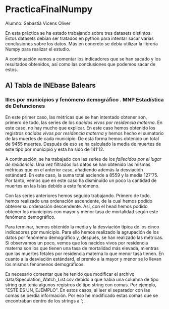 # PracticaFinalNumpy

Alumno: Sebastià Vicens Oliver

En esta práctica se ha estado trabajando sobre tres datasets distintos. Estos datasets debían ser tratados en python para intentar sacar varias conclusiones sobre los datos. Más en concreto se debía utilizar la librería Numpy para realizar el estudio.

A continuación vamos a comentar los indicadores que se han sacado y los resultados obtenidos, así como las conclusiones que podemos sacar de estos.

## A) Tabla de INEbase Balears
### Illes por municipios y fenómeno demográfico . MNP Estadística de Defunciones

En este primer caso, las métricas que se han intentado obtener son, primero de todo, las series de los *nacidos vivos por residencia materna*. En este caso, no hay mucho que explicar. En este caso hemos obtenido los registros *nacidos vivos por residencia materna* y hemos hecho el sumatorio de las muertes de cada municipio. De esta forma hemos obtenido un total de 9455 muertes. Después de eso se ha calculado la media de muertes de este tipo por municipio y esta ha sido de 141'12.

A continuación, se ha trabajado con las series de los *fallecidos por el lugar de residencia*. Una vez filtrados los datos se han obtenido las mismas métricas que en el anterior caso, añadiendo además la desviación estándard. En este caso, la suma total asciende a 8559 y la media 127'75. Por tanto, vemos que en este caso ha disminuïdo un poco la cantidad de muertes en las Islas debido a este fenómeno.

Con las series anteriores hemos seguido trabajando. Primero de todo, hemos realizado una ordenación ascendente, de la cual hemos podido obtener su ordenación descendente. Así, con el head hemos podido obtener los municipios con mayor y menor tasa de mortalidad según este fenómeno demográfico.

Para terminar, hemos obtenido la media y la desviación típica de los cinco indicadores por municipio. Para ello hemos realizado la agrupación de los datos por fenómeno demográfico y, después, se han realizado las métricas. Si observamos un poco, vemos que los nacidos vivos por residencia materna son los que tienen una tasa de mortalidad más elevada, mientras que las muertes fetales por residencia materna lo que menor tasa tienen. En cuanto a la desviación estándard, el premio a la mayor y menor se lo llevan los mismos fenómenos demográficos.

Es necesario comentar que he tenido que modificar el archivo data/Speculation_Watch_List.csv debido a que habia una columna de tipo string que tenía algunos registros de tipo string con comas. Por ejemplo, "ESTE ES UN, EJEMPLO". En estos casos, al leer el separador con las comas se perdia información. Por eso he modificado estas comas que se encontraban dentro de los strings a ';'.

